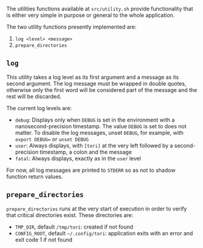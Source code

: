 The utilities functions available at `src/utility.sh` provide functionality that is either very simple in purpose or general to the whole application.

The two utility functions presently implemented are:

1. `log <level> <message>`
2. `prepare_directories`

## `log`

This utility takes a log level as its first argument and a message as its second argument. The log message must be wrapped in double quotes, otherwise only the first word will be considered part of the message and the rest will be discarded.

The current log levels are:
- `debug`: Displays only when `DEBUG` is set in the environment with a nanosecond-precision timestamp. The value `DEBUG` is set to does not matter. To disable the log messages, unset `DEBUG`, for example, with `export DEBUG=` or `unset DEBUG`
- `user`: Always displays, with `[tori]` at the very left followed by a second-precision timestamp, a colon and the message
- `fatal`: Always displays, exactly as in the `user` level

For now, all log messages are printed to `STDERR` so as not to shadow function return values.

## `prepare_directories`

`prepare_directories` runs at the very start of execution in order to verify that critical directories exist. These directories are:

- `TMP_DIR`, default `/tmp/tori`: created if not found
- `CONFIG_ROOT`, default `~/.config/tori`: application exits with an error and exit code 1 if not found
